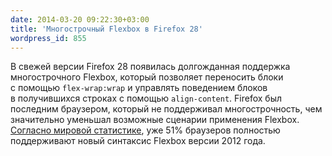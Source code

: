 ```yaml
---
date: 2014-03-20 09:22:30+03:00
title: 'Многострочный Flexbox в Firefox 28'
wordpress_id: 855
---
```


В свежей версии Firefox 28 появилась долгожданная поддержка многострочного Flexbox, который позволяет переносить блоки с помощью `flex-wrap:wrap` и управлять поведением блоков в получившихся строках с помощью `align-content`. Firefox был последним браузером, который не поддерживал многострочность, чем значительно уменьшал возможные сценарии применения Flexbox. [Согласно мировой статистике][1], уже 51% браузеров полностью поддерживают новый синтаксис Flexbox версии 2012 года.

[1]: http://caniuse.com/flexbox
